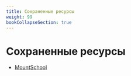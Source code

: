 ```yaml
---
title: Сохраненные ресурсы
weight: 99
bookCollapseSection: true
---
```


# Сохраненные ресурсы

- [MountSchool](./mountschool/_index.md)